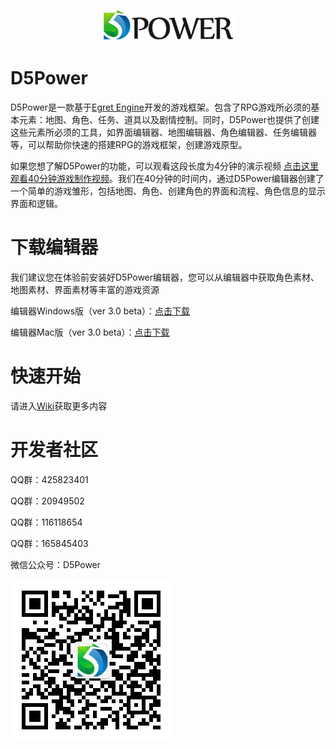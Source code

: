 <p align="center">
    <img src="./docs/logo.png"/>
</p>

# D5Power
D5Power是一款基于[Egret Engine](http://www.egret.com)开发的游戏框架。包含了RPG游戏所必须的基本元素：地图、角色、任务、道具以及剧情控制。同时，D5Power也提供了创建这些元素所必须的工具，如界面编辑器、地图编辑器、角色编辑器、任务编辑器等，可以帮助你快速的搭建RPG的游戏框架，创建游戏原型。

如果您想了解D5Power的功能，可以观看这段长度为4分钟的演示视频 [点击这里观看40分钟游戏制作视频](http://www.d5power.com/40mins.mp4)。我们在40分钟的时间内，通过D5Power编辑器创建了一个简单的游戏雏形，包括地图、角色、创建角色的界面和流程、角色信息的显示界面和逻辑。

# 下载编辑器
我们建议您在体验前安装好D5Power编辑器，您可以从编辑器中获取角色素材、地图素材、界面素材等丰富的游戏资源

编辑器Windows版（ver 3.0 beta）：[点击下载](http://www.d5power.com/download/editor_win.zip)

编辑器Mac版（ver 3.0 beta）：[点击下载](http://www.d5power.com/download/editor_mac.zip)

# 快速开始

请进入[Wiki](https://github.com/D5PowerStudio/D5Power/wiki)获取更多内容

# 开发者社区

QQ群：425823401

QQ群：20949502

QQ群：116118654

QQ群：165845403


微信公众号：D5Power

<img src="./docs/qcode.png"/>
